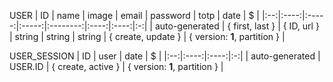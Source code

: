 USER
| ID | name | image | email | password | totp | date | $ |
|:--:|:----:|:-----:|:-----:|:--------:|:----:|:----:|:-:|
| auto-generated | { first, last } | { ID, url } | string | string | string | { create, update } | { version: **1**, partition } |

USER_SESSION
| ID | user | date | $ |
|:--:|:----:|:----:|:-:|
| auto-generated | USER.ID | { create, active } | { version: **1**, partition } |
